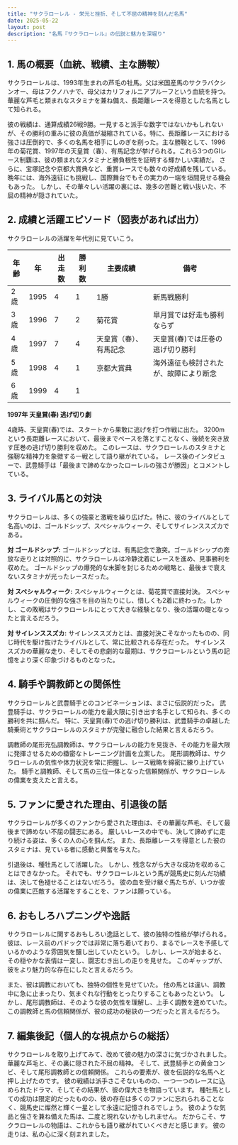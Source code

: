 ```yaml
---
title: "サクラローレル - 栄光と挫折、そして不屈の精神を刻んだ名馬"
date: 2025-05-22
layout: post
description: "名馬『サクラローレル』の伝説と魅力を深堀り"
---
```


## 1. 馬の概要（血統、戦績、主な勝鞍）

サクラローレルは、1993年生まれの芦毛の牡馬。父は米国産馬のサクラバクシンオー、母はフクノハナで、母父はカリフォルニアプルーフという血統を持つ。  華麗な芦毛と類まれなスタミナを兼ね備え、長距離レースを得意とした名馬として知られる。

彼の戦績は、通算成績26戦9勝。一見すると派手な数字ではないかもしれないが、その勝利の重みに彼の真価が凝縮されている。特に、長距離レースにおける強さは圧倒的で、多くの名馬を相手にしのぎを削った。主な勝鞍として、1996年の菊花賞、1997年の天皇賞（春）、有馬記念が挙げられる。これら3つのGIレース制覇は、彼の類まれなスタミナと勝負根性を証明する輝かしい実績だ。  さらに、宝塚記念や京都大賞典など、重賞レースでも数々の好成績を残している。  晩年には、海外遠征にも挑戦し、国際舞台でもその実力の一端を垣間見せる機会もあった。  しかし、その華々しい活躍の裏には、幾多の苦難と戦い抜いた、不屈の精神が隠されていた。


## 2. 成績と活躍エピソード（図表があれば出力）

サクラローレルの活躍を年代別に見ていこう。


| 年齢 | 年 | 出走数 | 勝利数 | 主要成績 | 備考 |
|---|---|---|---|---|---|
| 2歳 | 1995 | 4 | 1 | 1勝 | 新馬戦勝利 |
| 3歳 | 1996 | 7 | 2 | 菊花賞 | 皐月賞では好走も勝利ならず |
| 4歳 | 1997 | 7 | 4 | 天皇賞（春）、有馬記念 | 天皇賞(春)では圧巻の逃げ切り勝利 |
| 5歳 | 1998 | 4 | 1 | 京都大賞典 | 海外遠征も検討されたが、故障により断念 |
| 6歳 | 1999 | 4 | 1 |  |  |


**1997年 天皇賞(春) 逃げ切り劇**

4歳時、天皇賞(春)では、スタートから果敢に逃げを打つ作戦に出た。  3200mという長距離レースにおいて、最後までペースを落とすことなく、後続を突き放す圧巻の逃げ切り勝利を収めた。  このレースは、サクラローレルのスタミナと強靭な精神力を象徴する一戦として語り継がれている。  レース後のインタビューで、武豊騎手は「最後まで諦めなかったローレルの強さが勝因」とコメントしている。


## 3. ライバル馬との対決

サクラローレルは、多くの強豪と激戦を繰り広げた。特に、彼のライバルとして名高いのは、ゴールドシップ、スペシャルウィーク、そしてサイレンススズカである。

**対 ゴールドシップ:**  ゴールドシップとは、有馬記念で激突。ゴールドシップの奔放な走りとは対照的に、サクラローレルは冷静沈着にレースを進め、見事勝利を収めた。  ゴールドシップの爆発的な末脚を封じるための戦略と、最後まで衰えないスタミナが光ったレースだった。

**対 スペシャルウィーク:** スペシャルウィークとは、菊花賞で直接対決。 スペシャルウィークの圧倒的な強さを目の当たりにし、惜しくも2着に終わった。しかし、この敗戦はサクラローレルにとって大きな経験となり、後の活躍の礎となったと言えるだろう。

**対 サイレンススズカ:** サイレンススズカとは、直接対決こそなかったものの、同じ時代を駆け抜けたライバルとして、常に比較される存在だった。  サイレンススズカの華麗な走り、そしてその悲劇的な最期は、サクラローレルという馬の記憶をより深く印象づけるものとなった。


## 4. 騎手や調教師との関係性

サクラローレルと武豊騎手とのコンビネーションは、まさに伝説的だった。  武豊騎手は、サクラローレルの能力を最大限に引き出す名手として知られ、多くの勝利を共に掴んだ。  特に、天皇賞(春)での逃げ切り勝利は、武豊騎手の卓越した騎乗術とサクラローレルのスタミナが完璧に融合した結果と言えるだろう。

調教師の尾形充弘調教師は、サクラローレルの能力を見抜き、その能力を最大限に発揮させるための緻密なトレーニング計画を立案した。  尾形調教師は、サクラローレルの気性や体力状況を常に把握し、レース戦略を綿密に練り上げていた。  騎手と調教師、そして馬の三位一体となった信頼関係が、サクラローレルの偉業を支えたと言える。


## 5. ファンに愛された理由、引退後の話

サクラローレルが多くのファンから愛された理由は、その華麗な芦毛、そして最後まで諦めない不屈の闘志にある。  厳しいレースの中でも、決して諦めずに走り続ける姿は、多くの人の心を掴んだ。  また、長距離レースを得意とした彼のスタミナは、見ている者に感動と興奮を与えた。

引退後は、種牡馬として活躍した。  しかし、残念ながら大きな成功を収めることはできなかった。  それでも、サクラローレルという馬が競馬史に刻んだ功績は、決して色褪せることはないだろう。  彼の血を受け継ぐ馬たちが、いつか彼の偉業に匹敵する活躍をすることを、ファンは願っている。


## 6. おもしろハプニングや逸話

サクラローレルに関するおもしろい逸話として、彼の独特の性格が挙げられる。  彼は、レース前のパドックでは非常に落ち着いており、まるでレースを予感しているかのような雰囲気を醸し出していたという。  しかし、レースが始まると、その穏やかな表情は一変し、闘志むき出しの走りを見せた。  このギャップが、彼をより魅力的な存在にしたと言えるだろう。

また、彼は調教においても、独特の個性を見せていた。  他の馬とは違い、調教中に急に止まったり、気まぐれな行動をとったりすることもあったという。  しかし、尾形調教師は、そのような彼の気性を理解し、上手く調教を進めていた。  この調教師と馬の信頼関係が、彼の成功の秘訣の一つだったと言えるだろう。


## 7. 編集後記（個人的な視点からの総括）

サクラローレルを取り上げてみて、改めて彼の魅力の深さに気づかされました。  華麗な芦毛と、その裏に隠された不屈の精神。  そして、武豊騎手との黄金コンビ、そして尾形調教師との信頼関係。  これらの要素が、彼を伝説的な名馬へと押し上げたのです。  彼の戦績は派手さこそないものの、一つ一つのレースに込められたドラマ、そしてその結果が、彼の偉大さを物語っています。  種牡馬としての成功は限定的だったものの、彼の存在は多くのファンに忘れられることなく、競馬史に燦然と輝く一星として永遠に記憶されるでしょう。  彼のような気品と強さを兼ね備えた馬は、二度と現れないかもしれません。  だからこそ、サクラローレルの物語は、これからも語り継がれていくべきだと感じます。  彼の走りは、私の心に深く刻まれました。
